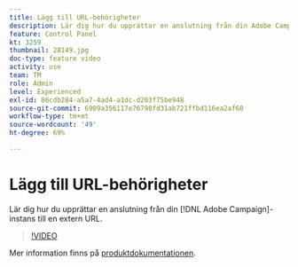 ```yaml
---
title: Lägg till URL-behörigheter
description: Lär dig hur du upprättar en anslutning från din Adobe Campaign-instans till en extern URL.
feature: Control Panel
kt: 3259
thumbnail: 28149.jpg
doc-type: feature video
activity: use
team: TM
role: Admin
level: Experienced
exl-id: 86cdb284-a5a7-4ad4-a1dc-d203f75be948
source-git-commit: 6909a356117e76798fd31ab721ffbd116ea2af68
workflow-type: tm+mt
source-wordcount: '49'
ht-degree: 69%

---
```


# Lägg till URL-behörigheter

Lär dig hur du upprättar en anslutning från din [!DNL Adobe Campaign]-instans till en extern URL.

>[!VIDEO](https://video.tv.adobe.com/v/28149?quality=12)

Mer information finns på [produktdokumentationen](https://experienceleague.adobe.com/docs/control-panel/using/performance-monitoring/url-permissions.html).
